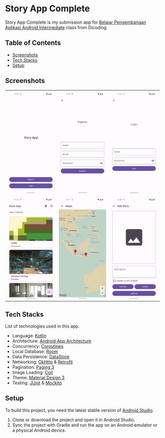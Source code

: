 # Story App Complete

Story App Complete is my submission app for [Belajar Pengembangan Aplikasi Android Intermediate](https://www.dicoding.com/academies/352) class from Dicoding.

## Table of Contents
- [Screenshots](#screenshots)
- [Tech Stacks](#tech-stacks)
- [Setup](#setup)

## Screenshots
<table>
  <tbody>
    <tr>
      <td><img src="assets/welcome.png?raw=true"/></td>
      <td><img src="assets/register.png?raw=true"/></td>
      <td><img src="assets/login.png?raw=true"/></td>
    </tr>
    <tr>
      <td><img src="assets/home.png?raw=true"/></td>
      <td><img src="assets/map.png?raw=true"/></td>
      <td><img src="assets/create.png?raw=true"/></td>
    </tr>
  </tbody>
</table>

## Tech Stacks

List of technologies used in this app.
- Language: [Kotlin](https://kotlinlang.org)
- Architecture: [Android App Architecture](https://developer.android.com/topic/architecture)
- Concurrency: [Coroutines](https://kotlinlang.org/docs/coroutines-overview.html)
- Local Database: [Room](https://developer.android.com/training/data-storage/room)
- Data Persistence: [DataStore](https://developer.android.com/jetpack/androidx/releases/datastore)
- Networking: [OkHttp](https://square.github.io/okhttp) & [Retrofit](https://square.github.io/retrofit)
- Pagination: [Paging 3](https://developer.android.com/topic/libraries/architecture/paging/v3-overview)
- Image Loading: [Coil](https://coil-kt.github.io)
- Theme: [Material Design 3](https://m3.material.io/)
- Testing: [JUnit](https://github.com/junit-team/junit4) & [Mockito](https://github.com/mockito/mockito)

## Setup

To build this project, you need the latest stable version of [Android Studio](https://developer.android.com/studio).

1. Clone or download the project and open it in Android Studio.
2. Sync the project with Gradle and run the app on an Android emulator or a physical Android device.
